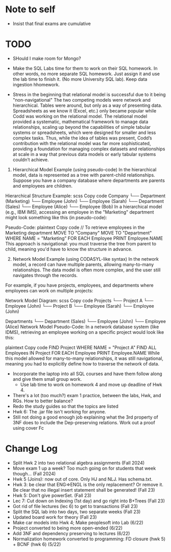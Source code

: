 # Note to self
- Insist that final exams are cumulative


# TODO
- SHould I make room for Mongo?

- Make the SQL Labs time for them to work on their SQL homework. In other words, no more separate SQL homework. Just assign it and use the lab time to finish it. (No more University SQL lab). Keep data ingestion hhomework.

- Stress in the beginning that relational model is successful due to it being "non-navigational" The two competing models were network and hierarchical. Tables were around, but only as a way of presenting data. Spreadsheets as we know it (Excel, etc.) only became popular while Codd was working on the relational model. The relational model provided a systematic, mathematical framework to manage data relationships, scaling up beyond the capabilities of simple tabular systems or spreadsheets, which were designed for smaller and less complex tasks. Thus, while the idea of tables was present, Codd’s contribution with the relational model was far more sophisticated, providing a foundation for managing complex datasets and relationships at scale in a way that previous data models or early tabular systems couldn’t achieve.

1. Hierarchical Model Example (using pseudo-code)
In the hierarchical model, data is represented as a tree with parent-child relationships. Suppose you have a company database where departments are parents and employees are children.

Hierarchical Structure Example:
scss
Copy code
Company
   └── Department (Marketing)
       └── Employee (John)
       └── Employee (Sarah)
   └── Department (Sales)
       └── Employee (Alice)
       └── Employee (Bob)
In a hierarchical model (e.g., IBM IMS), accessing an employee in the "Marketing" department might look something like this (in pseudo-code):

Pseudo-Code:
plaintext
Copy code
// To retrieve employees in the Marketing department
MOVE TO "Company"
MOVE TO "Department" WHERE NAME = "Marketing"
FOR EACH Employee
    PRINT Employee.NAME
This approach is navigational: you must traverse the tree from parent to child, meaning you'd have to know the structure in advance.

2. Network Model Example (using CODASYL-like syntax)
In the network model, a record can have multiple parents, allowing many-to-many relationships. The data model is often more complex, and the user still navigates through the records.

For example, if you have projects, employees, and departments where employees can work on multiple projects:

Network Model Diagram:
scss
Copy code
Projects
   └── Project A
        └── Employee (John)
   └── Project B
        └── Employee (Sarah)
        └── Employee (John)

Departments
   └── Department (Sales)
        └── Employee (John)
        └── Employee (Alice)
Network Model Pseudo-Code:
In a network database system (like IDMS), retrieving an employee working on a specific project would look like this:

plaintext
Copy code
FIND Project WHERE NAME = "Project A"
FIND ALL Employees IN Project
FOR EACH Employee
    PRINT Employee.NAME
While this model allowed for many-to-many relationships, it was still navigational, meaning you had to explicitly define how to traverse the network of data.


- Incorporate the laptop into all SQL courses and have them follow along and give them small group work.
  - Use lab time to work on homework 4 and move up deadline of Hwk 4.
- There's a lot (too much?) exam 1 practice, between the labs, Hwk, and RGs. How to better balance?
- Redo the study guides so that the topics are listed
- Hwk 6: The .jar file isn't working for anyone.
- Still not doing a good enough job explaining what the 3rd property of 3NF does to include the Dep-preserving relations. Work out a proof using cover Fc

# Change Log
- Split Hwk 2 into two relational algebra assignments (Fall 2024)
- Move exam 1 up a week? Too much going on for students that week though... (Fall 2024)
- Hwk 5 (Joins): now out of core. Only HJ and NLJ. Has schema.txt.
- Hwk 3: be clear that ENG=>ENGL is the only replacement? Or remove it. Be clear that no illegal insert statement shall be generated! (Fall 23)
- Hwk 5: Don't give powerSet. (Fall 23)
- Lec 7: Cut down on Indexing (1st day) and go right into B+Trees (Fall 23)
- Got rid of file lectures (lec 6) to get to transactions (Fall 23)
- Split the SQL lab into two days, two separate weeks (Fall 23)
- Updated board work for theory (Fall 23)
- Make car models into Hwk 4; Make peoplesoft into Lab (6/22)
- Project converted to being more open-ended (6/22)
- Add 3NF and dependency preserving to lectures (6/22)
- Normalization homework converted to programming: FD closure (hwk 5) + BCNF (hwk 6) (5/22)
